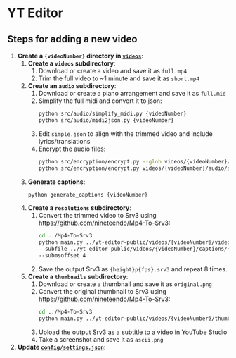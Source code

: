 # YT Editor

## Steps for adding a new video

1. **Create a `{videoNumber}` directory in [`videos`](videos)**:
    1. **Create a `videos` subdirectory**:
        1. Download or create a video and save it as `full.mp4`
        2. Trim the full video to ~1 minute and save it as `short.mp4`
    2. **Create an `audio` subdirectory**:
        1. Download or create a piano arrangement and save it as `full.mid`
        2. Simplify the full midi and convert it to json:
            <!--TODO:
            1. Remove `"division": 1`
            2. Fix the formatting
            3. Save the output as `simple.json`
            -->
            ```bash
            python src/audio/simplify_midi.py {videoNumber}
            python src/audio/midi2json.py {videoNumber}
            ```
        3. Edit `simple.json` to align with the trimmed video and include lyrics/translations
        4. Encrypt the audio files:
            ```bash
            python src/encryption/encrypt.py --glob videos/{videoNumber}/audio/*.mid
            python src/encryption/encrypt.py videos/{videoNumber}/audio/simple.json
            ```
    3. **Generate captions**:
        <!--TODO: Create a `captions` subdirectory-->
        ```bash
        python generate_captions {videoNumber}
        ```
    4. **Create a `resolutions` subdirectory**:
        1. Convert the trimmed video to Srv3 using https://github.com/nineteendo/Mp4-To-Srv3:
            ```bash
            cd ../Mp4-To-Srv3
            python main.py ../yt-editor-public/videos/{videoNumber}/videos/short.mp4 {rows} \
            --subfile ../yt-editor-public/videos/{videoNumber}/captions/{languages}.srt \
            --submsoffset 4
            ```
        2. Save the output Srv3 as `{height}p{fps}.srv3` and repeat 8 times.
    5. **Create a `thumbnails` subdirectory**:
        1. Download or create a thumbnail and save it as `original.png`
        2. Convert the original thumbnail to Srv3 using https://github.com/nineteendo/Mp4-To-Srv3:
            ```bash
            cd ../Mp4-To-Srv3
            python main.py ../yt-editor-public/videos/{videoNumber}/thumbnails/original.png {rows}
            ```
        3. Upload the output Srv3 as a subtitle to a video in YouTube Studio
        4. Take a screenshot and save it as `ascii.png`
2. **Update [`config/settings.json`](config/settings.json)**:
    <!--TODO: Add instructions-->
